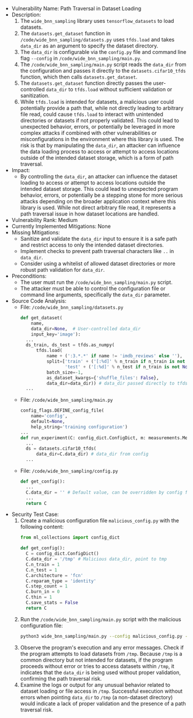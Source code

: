 - Vulnerability Name: Path Traversal in Dataset Loading
- Description:
  1. The `wide_bnn_sampling` library uses `tensorflow_datasets` to load datasets.
  2. The `datasets.get_dataset` function in `/code/wide_bnn_sampling/datasets.py` uses `tfds.load` and takes `data_dir` as an argument to specify the dataset directory.
  3. The `data_dir` is configurable via the `config.py` file and command line flag `--config` in `/code/wide_bnn_sampling/main.py`.
  4. The `/code/wide_bnn_sampling/main.py` script reads the `data_dir` from the configuration and passes it directly to the `datasets.cifar10_tfds` function, which then calls `datasets.get_dataset`.
  5. The `datasets.get_dataset` function directly passes the user-controlled `data_dir` to `tfds.load` without sufficient validation or sanitization.
  6. While `tfds.load` is intended for datasets, a malicious user could potentially provide a path that, while not directly leading to arbitrary file read, could cause `tfds.load` to interact with unintended directories or datasets if not properly validated. This could lead to unexpected behavior, errors, or potentially be leveraged in more complex attacks if combined with other vulnerabilities or misconfigurations in the environment where this library is used. The risk is that by manipulating the `data_dir`, an attacker can influence the data loading process to access or attempt to access locations outside of the intended dataset storage, which is a form of path traversal.
- Impact:
  - By controlling the `data_dir`, an attacker can influence the dataset loading to access or attempt to access locations outside the intended dataset storage. This could lead to unexpected program behavior, errors, or potentially be a stepping stone for more serious attacks depending on the broader application context where this library is used. While not direct arbitrary file read, it represents a path traversal issue in how dataset locations are handled.
- Vulnerability Rank: Medium
- Currently Implemented Mitigations: None
- Missing Mitigations:
  - Sanitize and validate the `data_dir` input to ensure it is a safe path and restrict access to only the intended dataset directories.
  - Implement checks to prevent path traversal characters like `..` in `data_dir`.
  - Consider using a whitelist of allowed dataset directories or more robust path validation for `data_dir`.
- Preconditions:
  - The user must run the `/code/wide_bnn_sampling/main.py` script.
  - The attacker must be able to control the configuration file or command line arguments, specifically the `data_dir` parameter.
- Source Code Analysis:
  - File: `/code/wide_bnn_sampling/datasets.py`
    ```python
    def get_dataset(
        name,
        data_dir=None,  # User-controlled data_dir
        input_key='image'):
      ...
      ds_train, ds_test = tfds.as_numpy(
          tfds.load(
              name + (':3.*.*' if name != 'imdb_reviews' else ''),
              split=['train' + ('[:%d]' % n_train if n_train is not None else ''),
                     'test' + ('[:%d]' % n_test if n_train is not None else '')],
              batch_size=-1,
              as_dataset_kwargs={'shuffle_files': False},
              data_dir=data_dir)) # data_dir passed directly to tfds.load
      ...
    ```
  - File: `/code/wide_bnn_sampling/main.py`
    ```python
    config_flags.DEFINE_config_file(
        name='config',
        default=None,
        help_string='training configuration')
    ...
    def run_experiment(C: config_dict.ConfigDict, m: measurements.Measurements):
      ...
      ds = datasets.cifar10_tfds(
          data_dir=C.data_dir) # data_dir from config
      ...
    ```
  - File: `/code/wide_bnn_sampling/config.py`
    ```python
    def get_config():
      ...
      C.data_dir = '' # Default value, can be overridden by config file or command line
      ...
      return C
    ```
- Security Test Case:
  1. Create a malicious configuration file `malicious_config.py` with the following content:
     ```python
     from ml_collections import config_dict

     def get_config():
       C = config_dict.ConfigDict()
       C.data_dir = '/tmp' # Malicious data_dir, point to tmp
       C.n_train = 1
       C.n_test = 1
       C.architecture = 'fcn'
       C.reparam_type = 'identity'
       C.step_count = 1
       C.burn_in = 0
       C.thin = 1
       C.save_stats = False
       return C
     ```
  2. Run the `/code/wide_bnn_sampling/main.py` script with the malicious configuration file:
     ```bash
     python3 wide_bnn_sampling/main.py --config malicious_config.py --store_dir test_results
     ```
  3. Observe the program's execution and any error messages. Check if the program attempts to load datasets from `/tmp`. Because `/tmp` is a common directory but not intended for datasets, if the program proceeds without error or tries to access datasets within `/tmp`, it indicates that the `data_dir` is being used without proper validation, confirming the path traversal risk.
  4. Examine the logs or output for any unusual behavior related to dataset loading or file access in `/tmp`. Successful execution without errors when pointing `data_dir` to `/tmp` (a non-dataset directory) would indicate a lack of proper validation and the presence of a path traversal risk.
